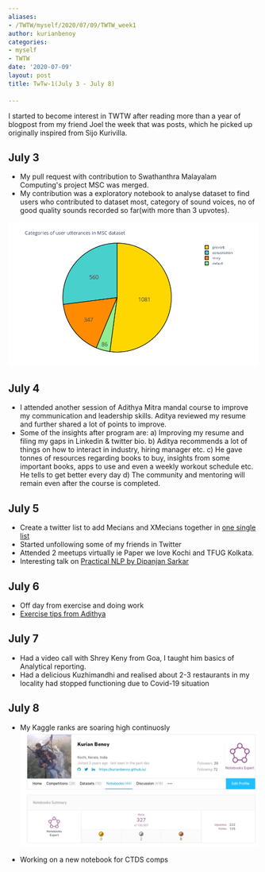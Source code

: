 ```yaml
---
aliases:
- /TWTW/myself/2020/07/09/TWTW_week1
author: kurianbenoy
categories:
- myself
- TWTW
date: '2020-07-09'
layout: post
title: TwTw-1(July 3 - July 8)

---
```


I started to become interest in TWTW after reading more than a year of blogpost from my friend Joel the week that was
posts, which he picked up originally inspired from Sijo Kurivilla.

## July 3

- My pull request with contribution to Swathanthra Malayalam Computing's project MSC was merged.
- My contribution was a exploratory notebook to analyse dataset to find users who contributed to dataset most, category
  of sound voices, no of good quality sounds recorded so far(with more than 3 upvotes).

![](/posts/images/msc.png)

## July 4

- I attended another session of Adithya Mitra mandal course to improve my communication and leadership skills. Aditya
  reviewed my resume and further shared a lot of points to improve.
- Some of the insights after program are:
a) Improving my resume and filing my gaps in Linkedin & twitter bio.
b) Aditya recommends a lot of things on how to interact in industry, hiring manager etc.
c) He gave tonnes of resources regarding books to buy, insights from some important books, apps to use and even a weekly workout schedule etc. He tells to get better every day
d) The community and mentoring will remain even after the course is completed.

## July 5

- Create a twitter list to add Mecians and XMecians together in [one single
  list](https://twitter.com/i/lists/1279441163481575424)
- Started unfollowing some of my friends in Twitter
- Attended 2 meetups virtually ie Paper we love Kochi and TFUG Kolkata.
- Interesting talk on [Practical NLP by Dipanjan Sarkar](https://www.youtube.com/watch?v=rDosBdOMoXU)

## July 6

- Off day from exercise and doing work
- [Exercise tips from Adithya](https://www.notion.so/Weekly-Workout-Agenda-Better-Everyday-No-Limits-0cac9f62360a43378810c2cff57074ef)

## July 7

- Had a video call with Shrey Keny from Goa, I taught him basics of Analytical reporting.
- Had a delicious Kuzhimandhi and realised about 2-3 restaurants in my locality had stopped functioning due to Covid-19
  situation

## July 8

- My Kaggle ranks are soaring high continuosly
![](/posts/images/kaggle_profile.png)

- Working on a new notebook for CTDS comps
